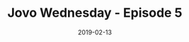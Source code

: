 ---
date: 2019-02-13
title: Jovo Wednesday - Episode 5
video_id: XAmGtdYQbN4
description: no description available
categories:
  - Amazon-Alexa
resources:
  - name: Source code
    link: https://github.com/skilltemplates/
  - name: Dabble Lab
    link: https://dabblelab.com
type: Video
set: jovo-wednesday
set_order: 5
---